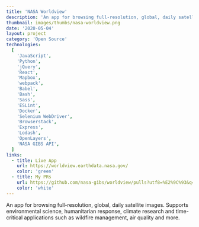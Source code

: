 ```yaml
---
title: 'NASA Worldview'
description: 'An app for browsing full-resolution, global, daily satellite images. Supports environmental science, humanitarian response, climate research and time-critical applications such as wildfire management, air quality and more.'
thumbnail: images/thumbs/nasa-worldview.png
date: '2020-05-04'
layout: project
category: 'Open Source'
technologies:
  [
    'JavaScript',
    'Python',
    'jQuery',
    'React',
    'Mapbox',
    'webpack',
    'Babel',
    'Bash',
    'Sass',
    'ESLint',
    'Docker',
    'Selenium WebDriver',
    'Browserstack',
    'Express',
    'Lodash',
    'OpenLayers',
    'NASA GIBS API',
  ]
links:
  - title: Live App
    url: https://worldview.earthdata.nasa.gov/
    color: 'green'
  - title: My PRs
    url: https://github.com/nasa-gibs/worldview/pulls?utf8=%E2%9C%93&q=+is%3Apr+author%3Alocaljo+
    color: 'white'
---
```


An app for browsing full-resolution, global, daily satellite images. Supports environmental science, humanitarian response, climate research and time-critical applications such as wildfire management, air quality and more.
